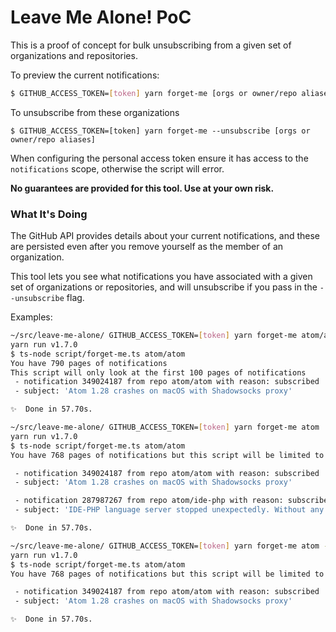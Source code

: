 # Leave Me Alone! PoC

This is a proof of concept for bulk unsubscribing from a given set of organizations and repositories.

To preview the current notifications:

```sh
$ GITHUB_ACCESS_TOKEN=[token] yarn forget-me [orgs or owner/repo aliases]
```

To unsubscribe from these organizations

```
$ GITHUB_ACCESS_TOKEN=[token] yarn forget-me --unsubscribe [orgs or owner/repo aliases]
```

When configuring the personal access token ensure it has access to the `notifications` scope, otherwise the script will error.

**No guarantees are provided for this tool. Use at your own risk.**

### What It's Doing

The GitHub API provides details about your current notifications, and these are persisted even after you remove yourself as the member of an organization.

This tool lets you see what notifications you have associated with a given set of organizations or repositories, and will unsubscribe if you pass in the `--unsubscribe` flag.

Examples:

```sh
~/src/leave-me-alone/ GITHUB_ACCESS_TOKEN=[token] yarn forget-me atom/atom
yarn run v1.7.0
$ ts-node script/forget-me.ts atom/atom
You have 790 pages of notifications
This script will only look at the first 100 pages of notifications
 - notification 349024187 from repo atom/atom with reason: subscribed
 - subject: 'Atom 1.28 crashes on macOS with Shadowsocks proxy'

✨  Done in 57.70s.
```

```sh
~/src/leave-me-alone/ GITHUB_ACCESS_TOKEN=[token] yarn forget-me atom
yarn run v1.7.0
$ ts-node script/forget-me.ts atom/atom
You have 768 pages of notifications but this script will be limited to the first 100 pages

 - notification 349024187 from repo atom/atom with reason: subscribed
 - subject: 'Atom 1.28 crashes on macOS with Shadowsocks proxy'

 - notification 287987267 from repo atom/ide-php with reason: subscribed
 - subject: 'IDE-PHP language server stopped unexpectedly. Without any description (Blank)'

✨  Done in 57.70s.
```

```sh
~/src/leave-me-alone/ GITHUB_ACCESS_TOKEN=[token] yarn forget-me atom --unsubscribe
yarn run v1.7.0
$ ts-node script/forget-me.ts atom/atom
You have 768 pages of notifications but this script will be limited to the first 100 pages

 - notification 349024187 from repo atom/atom with reason: subscribed
 - subject: 'Atom 1.28 crashes on macOS with Shadowsocks proxy'

✨  Done in 57.70s.
```
